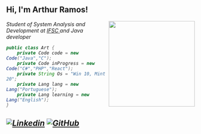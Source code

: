 <h2> Hi, I'm Arthur Ramos!</h2>
<img align='right' src="https://images-wixmp-ed30a86b8c4ca887773594c2.wixmp.com/f/196176d7-d088-4c5e-b44a-69aaac4413b1/dbt0yfd-9e7772ad-a94e-4a65-9497-c05e41337a14.gif?token=eyJ0eXAiOiJKV1QiLCJhbGciOiJIUzI1NiJ9.eyJzdWIiOiJ1cm46YXBwOiIsImlzcyI6InVybjphcHA6Iiwib2JqIjpbW3sicGF0aCI6IlwvZlwvMTk2MTc2ZDctZDA4OC00YzVlLWI0NGEtNjlhYWFjNDQxM2IxXC9kYnQweWZkLTllNzc3MmFkLWE5NGUtNGE2NS05NDk3LWMwNWU0MTMzN2ExNC5naWYifV1dLCJhdWQiOlsidXJuOnNlcnZpY2U6ZmlsZS5kb3dubG9hZCJdfQ.1kZnv8aYLdOUJf416i4041cbLmIwvtxbmVBOgOIuO30" width="230">
<p><em>Student of System Analysis and Development at <a href="https://www.ifsc.edu.br">IFSC </a> and Java developer

```Java
public class Art {
    private Code code = new Code("Java","C");
    private Code inProgress = new Code("C#","PHP","React");
    private String Os = "Win 10, Mint 20";
    private Lang lang = new Lang("Portuguese");
    private Lang learning = new Lang("English");
}

```

[![Linkedin](https://img.shields.io/badge/-Arthur_Ramos-blue?style=flat-square&logo=Linkedin&logoColor=white&link=https://www.linkedin.com/in/arthurdasr/)](https://www.linkedin.com/in/arthurdasr/)
[![GitHub](https://img.shields.io/github/followers/artoriusfox?label=follow&style=social)](https://github.com/artoriusFox)
---
